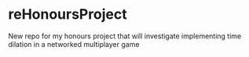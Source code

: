 # reHonoursProject
New repo for my honours project that will investigate implementing time dilation in a networked multiplayer game
